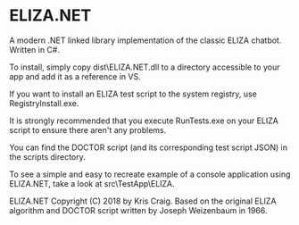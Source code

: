 # ELIZA.NET
A modern .NET linked library implementation of the classic ELIZA chatbot.  Written in C#.

To install, simply copy dist\ELIZA.NET.dll to a directory accessible to your app and add it as a reference in VS.

If you want to install an ELIZA test script to the system registry, use RegistryInstall.exe.

It is strongly recommended that you execute RunTests.exe on your ELIZA script to ensure there aren't any problems.  

You can find the DOCTOR script (and its corresponding test script JSON) in the scripts directory.

To see a simple and easy to recreate example of a console application using ELIZA.NET, take a look at src\TestApp\ELIZA.

ELIZA.NET Copyright (C) 2018 by Kris Craig.  Based on the original ELIZA algorithm and DOCTOR script written by Joseph Weizenbaum in 1966.
